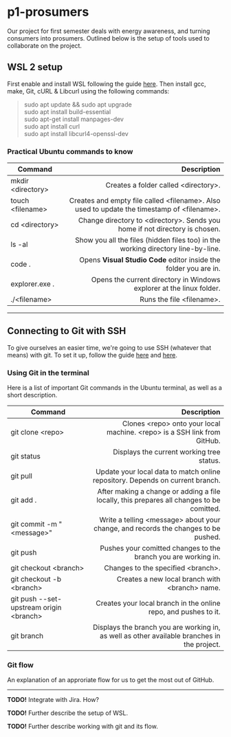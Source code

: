 # p1-prosumers
Our project for first semester deals with energy awareness, and turning consumers into prosumers.
Outlined below is the setup of tools used to collaborate on the project.

## WSL 2 setup
First enable and install WSL following the guide [here](https://docs.microsoft.com/en-us/windows/wsl/install-win10).
Then install gcc, make, Git, cURL & Libcurl using the following commands:
> sudo apt update && sudo apt upgrade  
> sudo apt install build-essential  
> sudo apt-get install manpages-dev  
> sudo apt install curl  
> sudo apt install libcurl4-openssl-dev

### Practical Ubuntu commands to know
| Command | Description |
|---|--:|
| mkdir \<directory> | Creates a folder called \<directory>. |
| touch \<filename> | Creates and empty file called \<filename>. Also used to update the timestamp of \<filename>. |
| cd \<directory> | Change directory to \<directory>. Sends you home if not directory is chosen. |
| ls -al | Show you all the files (hidden files too) in the working directory line-by-line. |
| code . | Opens **Visual Studio Code** editor inside the folder you are in. |
| explorer.exe . | Opens the current directory in Windows explorer at the linux folder. |
| ./\<filename> | Runs the file \<filename>. |

***

## Connecting to Git with SSH
To give ourselves an easier time, we're going to use SSH (whatever that means) with git.
To set it up, follow the guide [here](https://docs.github.com/en/free-pro-team@latest/github/authenticating-to-github/generating-a-new-ssh-key-and-adding-it-to-the-ssh-agent) and [here](https://docs.github.com/en/free-pro-team@latest/github/authenticating-to-github/adding-a-new-ssh-key-to-your-github-account).

### Using Git in the terminal
Here is a list of important Git commands in the Ubuntu terminal, as well as a short description. 

| Command | Description |
|---|--:|
| git clone \<repo> | Clones \<repo> onto your local machine. \<repo> is a SSH link from GitHub. |
| git status | Displays the current working tree status. |
| git pull | Update your local data to match online repository. Depends on current branch. |
| git add . | After making a change or adding a file locally, this prepares all changes to be comitted. |
| git commit -m "\<message>" | Write a telling \<message> about your change, and records the changes to be pushed. |
| git push | Pushes your comitted changes to the branch you are working in. |
| git checkout \<branch> | Changes to the specified \<branch>. |
| git checkout -b \<branch> | Creates a new local branch with \<branch> name. |
| git push --set-upstream origin \<branch> | Creates your local branch in the online repo, and pushes to it. |
| git branch | Displays the branch you are working in, as well as other available branches in the project. |

### Git flow
An explanation of an approriate flow for us to get the most out of GitHub.

***

**TODO!** Integrate with Jira. How?

**TODO!** Further describe the setup of WSL.

**TODO!** Further describe working with git and its flow.
